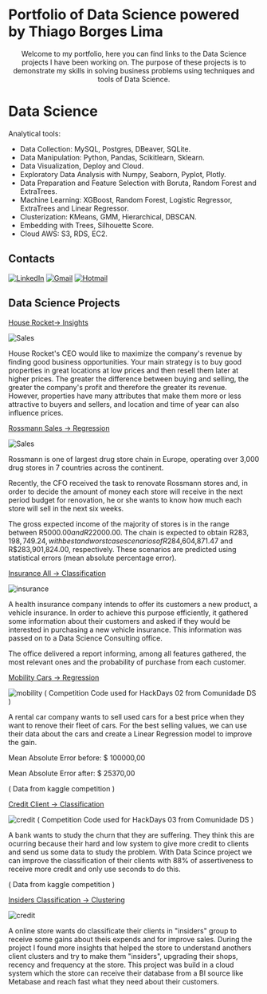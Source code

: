 # Portfolio of Data Science powered by Thiago Borges Lima

<p align=center>
Welcome to my portfolio, here you can find links to the Data Science projects I have been working on. The purpose of these projects is to demonstrate my skills in solving business problems using techniques and tools of Data Science.
</p>


# Data Science


Analytical tools:
- Data Collection: MySQL, Postgres, DBeaver, SQLite.
- Data Manipulation: Python, Pandas, Scikitlearn, Sklearn.
- Data Visualization, Deploy and Cloud.
- Exploratory Data Analysis with Numpy, Seaborn, Pyplot, Plotly.
- Data Preparation and Feature Selection with Boruta, Random Forest and ExtraTrees.
- Machine Learning: XGBoost, Random Forest, Logistic Regressor, ExtraTrees and Linear Regressor.
- Clusterization: KMeans, GMM, Hierarchical, DBSCAN.
- Embedding with Trees, Silhouette Score.
- Cloud AWS: S3, RDS, EC2.


## Contacts



[<img alt="LinkedIn" src="https://img.shields.io/badge/LinkedIn-0077B5?style=for-the-badge&logo=linkedin&logoColor=white"/>](https://www.linkedin.com/in/thiago-borges-lima)
[<img alt="Gmail" src = "https://img.shields.io/badge/Gmail-D14836?style=for-the-badge&logo=gmail&logoColor=white"/>](mailto:tborgeslima@gmail.com)
[<img alt="Hotmail" src = "https://img.shields.io/badge/Microsoft_Outlook-0078D4?style=for-the-badge&logo=microsoft-outlook&logoColor=white"/>](mailto:thiago.blima@hotmail.com)




## Data Science Projects

[House Rocket-> Insights](https://github.com/ThiagoBorgesLima/House_Rocket)

![Sales](https://github.com/ThiagoBorgesLima/House_Rocket/blob/master/imgs/house1.jpg)

House Rocket's CEO would like to maximize the company's revenue by finding good business opportunities. Your main strategy is to buy good properties in great locations at low prices and then resell them later at higher prices. The greater the difference between buying and selling, the greater the company's profit and therefore the greater its revenue. However, properties have many attributes that make them more or less attractive to buyers and sellers, and location and time of year can also influence prices.


[Rossmann Sales -> Regression](https://github.com/ThiagoBorgesLima/Rossman-Store-Sales)

![Sales](https://github.com/ThiagoBorgesLima/Rossman-Store-Sales/blob/main/imgs/rossmann.jpeg)

Rossmann is one of largest drug store chain in Europe, operating over 3,000 drug stores in 7 countries across the continent.

Recently, the CFO received the task to renovate Rossmann stores and, in order to decide the amount of money each store will receive in the next period budget for renovation, he or she wants to know how much each store will sell in the next six weeks.

The gross expected income of the majority of stores is in the range between R$5000.00 and R$22000.00. The chain is expected to obtain R$283,198,749.24, with best and worst case scenarios of R$284,604,871.47 and R$283,901,824.00, respectively. These scenarios are predicted using statistical errors (mean absolute percentage error).



[Insurance All -> Classification](https://github.com/ThiagoBorgesLima/health_insurance)

![insurance](https://github.com/ThiagoBorgesLima/health_insurance/blob/master/references/health.jpeg)

A health insurance company intends to offer its customers a new product, a vehicle insurance. In order to achieve this purpose efficiently, it gathered some information about their customers and asked if they would be interested in purchasing a new vehicle insurance. This information was passed on to a Data Science Consulting office.

The office delivered a report informing, among all features gathered, the most relevant ones and the probability of purchase from each customer.



[Mobility Cars -> Regression](https://github.com/ThiagoBorgesLima/mobility_cars_hack02)

![mobility](https://github.com/ThiagoBorgesLima/mobility_cars_hack02/blob/master/mobilitycars_data/mobility_cars.jpeg)
( Competition Code used for HackDays 02 from Comunidade DS )

A rental car company wants to sell used cars for a best price when they want to renove their fleet of cars. For the best selling values, we can use their data about the cars and create a Linear Regression model to improve the gain.

Mean Absolute Error before: $ 100000,00

Mean Absolute Error after: $ 25370,00

( Data from kaggle competition )



[Credit Client -> Classification](https://github.com/ThiagoBorgesLima/credit_client_hack03)

![credit](https://github.com/ThiagoBorgesLima/credit_client_hack03/blob/master/credit_client.jpeg)
( Competition Code used for HackDays 03 from Comunidade DS )

A bank wants to study the churn that they are suffering. They think this are ocurring because their hard and low system to give more credit to clients and send us some data to study the problem.
With Data Scince project we can improve the classification of their clients with 88% of assertiveness to receive more credit and only use seconds to do this.

( Data from kaggle competition )



[Insiders Classification -> Clustering](https://github.com/ThiagoBorgesLima/insiders_clustering)

![credit](https://github.com/ThiagoBorgesLima/insiders_clustering/blob/master/data/insiders.png)

A online store wants do classificate their clients in "insiders" group to receive some gains about theis expends and for improve sales.
During the project I found more insights that helped the store to understand anothers client clusters and try to make them "insiders", upgrading their shops, recency and frequency at the store.
This project was build in a cloud system which the store can receive their database from a BI source like Metabase and reach fast what they need about their customers.




<!--
**ThiagoBorgesLima/ThiagoBorgesLima** is a ✨ _special_ ✨ repository because its `README.md` (this file) appears on your GitHub profile.

Here are some ideas to get you started:

- 🔭 I’m currently working on ...
- 🌱 I’m currently learning ...
- 👯 I’m looking to collaborate on ...
- 🤔 I’m looking for help with ...
- 💬 Ask me about ...
- 📫 How to reach me: ...
- 😄 Pronouns: ...
- ⚡ Fun fact: ...
-->
